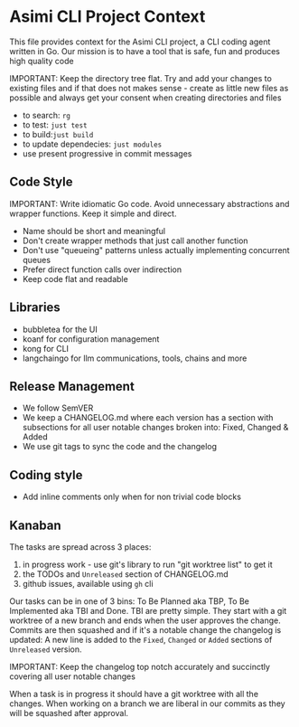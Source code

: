 # Asimi CLI Project Context

This file provides context for the Asimi CLI project, a CLI coding agent written in Go.
Our mission is to have a tool that is safe, fun and produces high quality code

IMPORTANT: Keep the directory tree flat. Try and add your changes to existing files and if that does not makes sense - create as little new files as possible and always get your consent when creating directories and files

- to search: `rg`
- to test: `just test` 
- to build:`just build`
- to update dependecies: `just modules`
- use present progressive in commit messages

## Code Style

IMPORTANT: Write idiomatic Go code. Avoid unnecessary abstractions and wrapper functions. Keep it simple and direct.
- Name should be short and meaningful
- Don't create wrapper methods that just call another function
- Don't use "queueing" patterns unless actually implementing concurrent queues
- Prefer direct function calls over indirection
- Keep code flat and readable

## Libraries
- bubbletea for the UI
- koanf for configuration management
- kong for CLI
- langchaingo for llm communications, tools, chains and more

## Release Management

- We follow SemVER
- We keep a CHANGELOG.md where each version has a section with subsections for all user notable changes broken into: Fixed, Changed & Added
- We use git tags to sync the code and the changelog

## Coding style
- Add inline comments only when for non trivial code blocks

## Kanaban

The tasks are spread across 3 places:
1. in progress work - use git's library to run "git worktree list" to get it
1. the TODOs and `Unreleased` section of CHANGELOG.md 
2. github issues, available using `gh` cli

Our tasks can be in one of 3 bins: To Be Planned aka TBP, To Be Implemented aka TBI and Done. TBI are pretty simple. They start with a git worktree of a new branch and ends when the user approves the change.
Commits are then squashed and if it's a notable change the changelog is updated: A new line is added to the `Fixed`, `Changed` or `Added` sections of `Unreleased` version. 

IMPORTANT: Keep the changelog top notch accurately and succinctly covering all user notable changes

When a task is in progress it should have a git worktree with all the changes. When working on a branch we are liberal in our commits as they will be squashed after approval.

